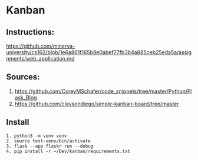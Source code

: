 # Kanban

## Instructions: 
https://github.com/minerva-university/cs162/blob/1e6a861f165b8e0abef77fb3b4a885ceb25eda5a/assignments/web_application.md

## Sources:
1. https://github.com/CoreyMSchafer/code_snippets/tree/master/Python/Flask_Blog
2. https://github.com/cleysondiego/simple-kanban-board/tree/master 


## Install
```
1. python3 -m venv venv
2. source test-venv/bin/activate
3. flask --app flaskr run --debug
4. pip install -r ~/Dev/kanban/requirements.txt   
```